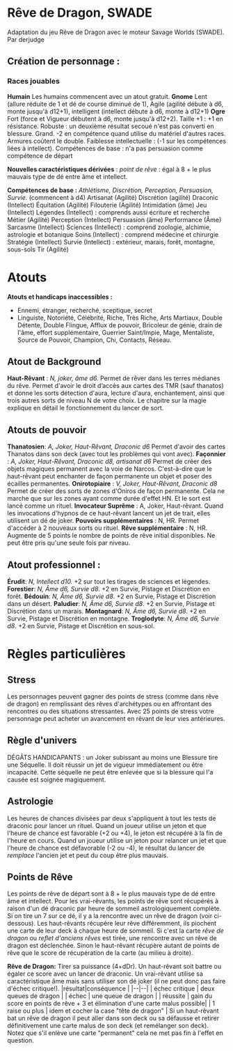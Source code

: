 # Rêve de Dragon, SWADE

Adaptation du jeu Rêve de Dragon avec le moteur Savage Worlds (SWADE).
Par derjudge


## Création de personnage :

### Races jouables

**Humain** Les humains commencent avec un atout gratuit.
**Gnome** Lent (allure réduite de 1 et dé de course diminué de 1),  Agile (agilité débute à d6, monte jusqu'à d12+1), intelligent (intellect débute à d6, monte à d12+1)
**Ogre** Fort (force et Vigueur débutent à d6, monte jusqu'à d12+2). 
Taille +1 : +1 en résistance. 
Robuste : un deuxième résultat secoué n'est pas converti en blessure.
Grand. -2 en compétence quand utilise du matériel d'autres races. Armures coûtent le double.
Faiblesse intellectuelle : (-1 sur les compétences liées à intellect). 
Compétences de base : n'a pas persuasion comme compétence de départ

**Nouvelles caractéristiques dérivées** :
*point de rêve* : égal à 8 + le plus mauvais type de dé entre âme et intellect.

 **Compétences de base :** *Athlétisme, Discrétion, Perception, Persuasion, Survie.* (commencent à d4)
Artisanat (Agilité)
Discrétion (agilité)
Draconic (Intellect)
Équitation (Agilité)
Filouterie (Agilité)
Intimidation (âme)
Jeu (Intellect)
Légendes (Intellect) : comprends aussi écriture et recherche
Métier (Agilité)
Perception (Intellect)
Persuasion (âme)
Performance (Âme)
Sarcasme (Intellect) 
Sciences (Intellect) : comprend zoologie, alchimie, astrologie et botanique
Soins (Intellect) : comprend médecine et chirurgie
Stratégie (Intellect)
Survie (Intellect) :  extérieur, marais, forêt, montagne, sous-sols
Tir (Agilité)

# Atouts
**Atouts et handicaps inaccessibles :** 
- Ennemi, étranger, recherché, sceptique, secret
- Linguiste, Notoriété, Célébrité, Riche, Très Riche, Arts Martiaux, Double Détente, Double Flingue, Afflux de pouvoir, Bricoleur de génie, drain de l'âme, effort supplémentaire, Guerrier Saint/Impie, Mage, Mentaliste, Source de Pouvoir, Champion, Chi, Contacts, Réseau.

## Atout de Background

**Haut-Rêvant** : *N, joker, âme d6.* Permet de rêver dans les terres médianes du rêve. Permet d'avoir le droit d’accès aux cartes des TMR (sauf thanatos) et donne les sorts détection d'aura, lecture d'aura, enchantement, ainsi que trois autres sorts de niveau N de votre choix. Le chapitre sur la magie explique en détail le fonctionnement du lancer de sort.

## Atouts de pouvoir

**Thanatosien**: *A, Joker, Haut-Rêvant, Draconic d6* Permet d'avoir des cartes Thanatos dans son deck (avec tout les problèmes qui vont avec).
**Façonnier** :  *A, Joker, Haut-Rêvant, Draconic d8, artisanat d6* Permet de créer des objets magiques permanent avec la voie de Narcos. C'est-à-dire que le haut-rêvant peut enchanter de façon permanente un objet et poser des écailles permanentes.
**Onirotopiaire** :  *V, Joker, Haut-Rêvant, Draconic d8* Permet de créer des sorts de zones d'Oniros de façon permanente. Cela ne marche que sur les zones ayant comme durée d'effet HN. Et le sort est lancé comme un rituel.
**Invocateur Suprême** : A, Joker, Haut-rêvant. Quand les invocations d'hypnos de ce haut-rêvant lancent un jet de trait, elles utilisent un dé de joker. 
**Pouvoirs supplémentaires** : N, HR. Permet d'accéder à 2 nouveaux sorts ou rituel. 
**Rêve supplémentaire** : N, HR. Augmente de 5 points le nombre de points de rêve initial disponibles. Ne peut être pris qu'une seule fois par niveau.
 
## Atout professionnel :

**Érudit**: *N, Intellect d10.* +2 sur tout les tirages de sciences et légendes.
**Forestier**:  *N, Âme d6, Survie d8*.  +2 en Survie, Pistage et Discrétion en forêt.
**Bédouin**:  *N, Âme d6, Survie d8*.  +2 en Survie, Pistage et Discrétion dans un désert.
**Paludier**:  *N, Âme d6, Survie d8*.  +2 en Survie, Pistage et Discrétion dans un marais.
**Montagnard**:  *N, Âme d6, Survie d8*.  +2 en Survie, Pistage et Discrétion en montagne.
**Troglodyte**:  *N, Âme d6, Survie d8*.  +2 en Survie, Pistage et Discrétion en sous-sol.

# Règles particulières

## Stress
Les personnages peuvent gagner des points de stress (comme dans rêve de dragon) en remplissant des rêves d'archétypes ou en affrontant des rencontres ou des situations stressantes. Avec 25 points de stress votre personnage peut acheter un avancement en rêvant de leur vies antérieures.

## Règle d'univers
DÉGÂTS HANDICAPANTS : un Joker subissant au moins une Blessure tire une Séquelle. Il doit réussir un jet de vigueur immédiatement ou être incapacité. Cette séquelle ne peut être enlevée que si la blessure qui l'a causée est soignée magiquement.

## Astrologie
Les heures de chances divisées par deux s'appliquent à tout les tests de draconic pour lancer un rituel. Quand un joueur utilise un jeton et que l'heure de chance est favorable (+2 ou +4), le jeton est récupéré à la fin de l'heure en cours. Quand un joueur utilise un jeton pour relancer un jet et que l'heure de chance est défavorable (-2 ou -4), le résultat du lancer de *remplace* l'ancien jet et peut du coup être plus mauvais.

## Points de Rêve
Les points de rêve de départ sont à 8 + le plus mauvais type de dé entre âme et intellect. Pour les vrai-rêvants, les points de rêve sont récupérés à raison d'un dé draconic par heure de sommeil astrologiquement complète. Si on tire un 7 sur ce dé, il y a la rencontre avec un rêve de dragon (voir ci-dessous).
Les haut-rêvants récupère leur rêve différemment, ils piochent une carte de leur deck à chaque heure de sommeil. Si c'est la carte *rêve de dragon* ou *reflet d'anciens rêves* est tirée, une rencontre avec un rêve de dragon est déclenchée. Sinon le haut-rêvant récupère autant de points de rêve que le score de récupération de la carte (au milieu à droite).

**Rêve de Dragon:** 
Tirer sa puissance (4+dDr). Un haut-rêvant soit battre ou égaler ce score avec un lancer de draconic. Un vrai-rêvant utilise sa caractéristique âme mais sans utiliser son dé joker (il ne peut donc pas faire d'échec critique!).
|résultat|conséquence  |
|--|--|
| échec critique | deux queues de dragon  |
| échec | une queue de dragon |
| réussite | gain du score en points de rêve + 3 et élimination d'une carte malus possible|
| 1 raise ou plus | idem et cocher la case "tête de dragon" |
Si un haut-rêvant bat un rêve de dragon il peut aller dans son deck ou sa défausse et retirer définitivement une carte malus de son deck (et remélanger son deck). Notez que s'il enlève une carte "permanent" cela ne met pas fin à l'effet en question.



